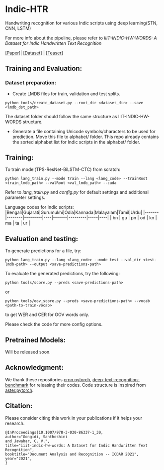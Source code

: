 # Indic-HTR
Handwriting recognition for various Indic scripts using deep learning(STN, CNN, LSTM)

For more info about the pipeline, please refer to *IIIT-INDIC-HW-WORDS: A Dataset for Indic Handwritten Text Recognition*

[\[Paper\]](http://cvit.iiit.ac.in/images/ConferencePapers/2021/iiit-indic-hw-words.pdf)| [\[Dataset\]](http://cvit.iiit.ac.in/research/projects/cvit-projects/iiit-indic-hw-words) | [\[Teaser\]](http://cvit.iiit.ac.in/images/Projects/iiit-indic-hw-words/331.mp4)

## Training and Evaluation:

### Dataset preparation:
- Create LMDB files for train, validation and test splits.
```
python tools/create_dataset.py --root_dir <dataset_dir> --save <lmdb_dst_path>
```
The dataset folder should follow the same structure as IIIT-INDIC-HW-WORDS structure.

- Generate a file containing Unicode symbols/characters to be used for prediction. Move this file to alphabet/ folder.
  This repo already contains the sorted alphabet list for Indic scripts in the alphabet/ folder.

## Training:

To train model(TPS-ResNet-BiLSTM-CTC) from scratch:
```
python lang_train.py --mode train --lang <lang_code> --trainRoot <train_lmdb_path> --valRoot <val_lmdb_path> --cuda
```
Refer to *lang_train.py* and *config.py* for default settings and additional parameter settings.

Language codes for Indic scripts:
|Bengali|Gujarati|Gurumukhi|Odia|Kannada|Malayalam|Tamil|Urdu|
|-------|--------|---------|----|-------|---------|-----|----|
|   bn  |   gu   |    pn   | od |   kn  |    ma   |  ta | ur |

## Evaluation and testing:
To generate predictions for a <test-lmdb> file, try:
```
python lang_train.py --lang <lang_code> --mode test --val_dir <test-lmdb-path> --output <save-predictions-path>
```
To evaluate the generated predictions, try the following:
```
python tools/score.py --preds <save-predictions-path>
```
or
```
python tools/oov_score.py --preds <save-predictions-path> --vocab <path-to-train-vocab>
```
to get WER and CER for OOV words only.

Please check the code for more config options.

## Pretrained Models:
Will be released soon.

## Acknowledgment:
We thank these repositories [crnn.pytorch](https://github.com/meijieru/crnn.pytorch), [deep-text-recognition-benchmark](https://github.com/clovaai/deep-text-recognition-benchmark) for releasing their codes.
Code structure is inspired from [aster.pytorch](https://github.com/ayumiymk/aster.pytorch).


## Citation:
Please consider citing this work in your publications if it helps your research.
```
@InProceedings{10.1007/978-3-030-86337-1_30,
author="Gongidi, Santhoshini
and Jawahar, C. V.",
title="iiit-indic-hw-words: A Dataset for Indic Handwritten Text Recognition",
booktitle="Document Analysis and Recognition -- ICDAR 2021",
year="2021",
}
```
